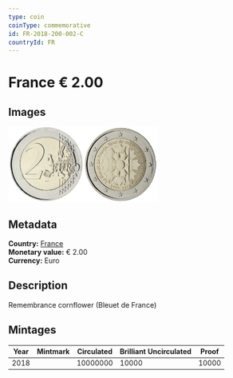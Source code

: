```yaml
---
type: coin
coinType: commemorative
id: FR-2018-200-002-C
countryId: FR
---
```


# France € 2.00

## Images

<img src="../../Images/common-2007-200.webp" height="150" alt="Front image"><img src="Images/FR-2018-200-002.webp" height="150" alt="Back image">

## Metadata

**Country:** [France](../../Countries/France/index.md)\
**Monetary value:** € 2.00\
**Currency:** Euro

## Description

Remembrance cornflower (Bleuet de France)

## Mintages

| Year | Mintmark | Circulated | Brilliant Uncirculated | Proof |
| ---- | -------- | ---------- | ---------------------- | ----- |
| 2018 |          | 10000000   | 10000                  | 10000 |
